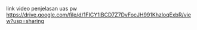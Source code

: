 link video penjelasan uas pw
https://drive.google.com/file/d/1FICY1lBCD7Z7DvFocJH991KhzloqExbR/view?usp=sharing